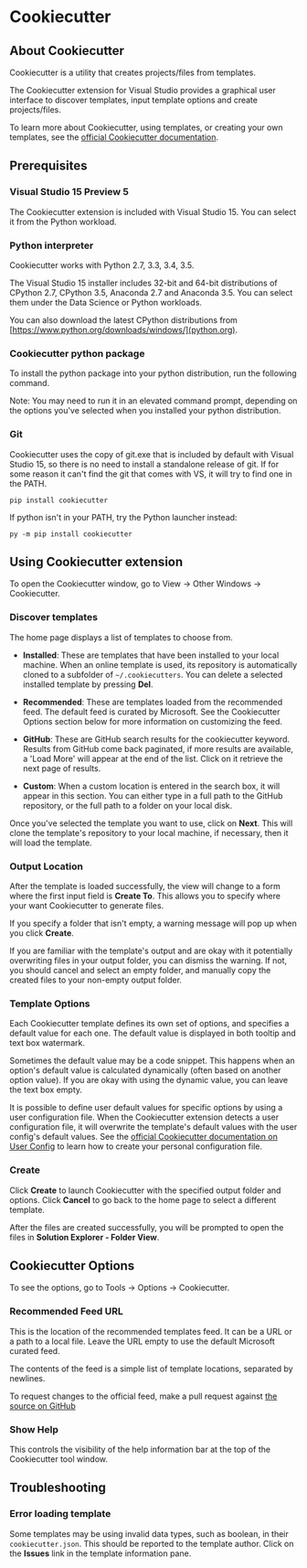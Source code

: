 # Cookiecutter

## About Cookiecutter

Cookiecutter is a utility that creates projects/files from templates.

The Cookiecutter extension for Visual Studio provides a graphical user interface to discover templates, input template options and create projects/files.

To learn more about Cookiecutter, using templates, or creating your own templates, see the [official Cookiecutter documentation](https://cookiecutter.readthedocs.io/en/latest/).

## Prerequisites

### Visual Studio 15 Preview 5

The Cookiecutter extension is included with Visual Studio 15. You can select it from the Python workload.

### Python interpreter

Cookiecutter works with Python 2.7, 3.3, 3.4, 3.5.

The Visual Studio 15 installer includes 32-bit and 64-bit distributions of CPython 2.7, CPython 3.5, Anaconda 2.7 and Anaconda 3.5. You can select them under the Data Science or Python workloads.

You can also download the latest CPython distributions from [https://www.python.org/downloads/windows/](python.org). 

### Cookiecutter python package

To install the python package into your python distribution, run the following command.

Note: You may need to run it in an elevated command prompt, depending on the options you've selected when you installed your python distribution.

### Git

Cookiecutter uses the copy of git.exe that is included by default with Visual Studio 15, so there is no need to install a standalone release of git. If for some reason it can't find the git that comes with VS, it will try to find one in the PATH.

```
pip install cookiecutter
```

If python isn't in your PATH, try the Python launcher instead:
```
py -m pip install cookiecutter
```

## Using Cookiecutter extension

To open the Cookiecutter window, go to View -> Other Windows -> Cookiecutter.

### Discover templates

The home page displays a list of templates to choose from.

- **Installed**: These are templates that have been installed to your local machine. When an online template is used, its repository is automatically cloned to a subfolder of `~/.cookiecutters`. You can delete a selected installed template by pressing **Del**.

- **Recommended**: These are templates loaded from the recommended feed. The default feed is curated by Microsoft. See the Cookiecutter Options section below for more information on customizing the feed.

- **GitHub**: These are GitHub search results for the cookiecutter keyword. Results from GitHub come back paginated, if more results are available, a 'Load More' will appear at the end of the list. Click on it retrieve the next page of results.

- **Custom**: When a custom location is entered in the search box, it will appear in this section. You can either type in a full path to the GitHub repository, or the full path to a folder on your local disk.

Once you've selected the template you want to use, click on **Next**. This will clone the template's repository to your local machine, if necessary, then it will load the template.

### Output Location

After the template is loaded successfully, the view will change to a form where the first input field is **Create To**. This allows you to specify where your want Cookiecutter to generate files.

If you specify a folder that isn't empty, a warning message will pop up when you click **Create**.

If you are familiar with the template's output and are okay with it potentially overwriting files in your output folder, you can dismiss the warning. If not, you should cancel and select an empty folder, and manually copy the created files to your non-empty output folder.

### Template Options

Each Cookiecutter template defines its own set of options, and specifies a default value for each one. The default value is displayed in both tooltip and text box watermark.

Sometimes the default value may be a code snippet. This happens when an option's default value is calculated dynamically (often based on another option value). If you are okay with using the dynamic value, you can leave the text box empty.

It is possible to define user default values for specific options by using a user configuration file. When the Cookiecutter extension detects a user configuration file, it will overwrite the template's default values with the user config's default values. See the [official Cookiecutter documentation on User Config](https://cookiecutter.readthedocs.io/en/latest/advanced/user_config.html) to learn how to create your personal configuration file.

### Create

Click **Create** to launch Cookiecutter with the specified output folder and options.  Click **Cancel** to go back to the home page to select a different template.

After the files are created successfully, you will be prompted to open the files in **Solution Explorer - Folder View**.

## Cookiecutter Options

To see the options, go to Tools -> Options -> Cookiecutter.

### Recommended Feed URL

This is the location of the recommended templates feed. It can be a URL or a path to a local file. Leave the URL empty to use the default Microsoft curated feed.

The contents of the feed is a simple list of template locations, separated by newlines.

To request changes to the official feed, make a pull request against [the source on GitHub](https://github.com/Microsoft/PTVS/blob/master/Python/Product/Cookiecutter/CookiecutterFeed.txt)

### Show Help

This controls the visibility of the help information bar at the top of the Cookiecutter tool window.

## Troubleshooting

### Error loading template

Some templates may be using invalid data types, such as boolean, in their `cookiecutter.json`. This should be reported to the template author. Click on the **Issues** link in the template information pane.
